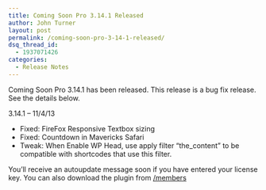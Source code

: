```yaml
---
title: Coming Soon Pro 3.14.1 Released
author: John Turner
layout: post
permalink: /coming-soon-pro-3-14-1-released/
dsq_thread_id:
  - 1937071426
categories:
  - Release Notes
---
```

Coming Soon Pro 3.14.1 has been released. This release is a bug fix release. See the details below.

3.14.1 &#8211; 11/4/13
 
* Fixed: FireFox Responsive Textbox sizing  
* Fixed: Countdown in Mavericks Safari  
* Tweak: When Enable WP Head, use apply filter &#8220;the_content&#8221; to be compatible with shortcodes that use this filter.

You’ll receive an autoupdate message soon if you have entered your license key. You can also download the plugin from <a href="/members" target="_blank">/members</a>

